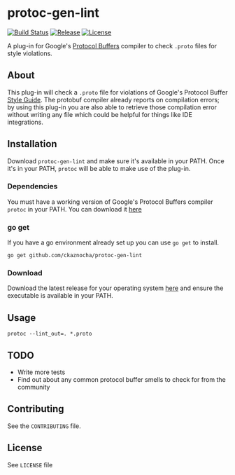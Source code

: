 # protoc-gen-lint
[![Build Status](http://img.shields.io/travis/ckaznocha/protoc-gen-lint.svg?style=flat)](https://travis-ci.org/ckaznocha/protoc-gen-lint)
[![Release](http://img.shields.io/github/release/ckaznocha/protoc-gen-lint.svg?style=flat)](https://github.com/ckaznocha/protoc-gen-lint/releases/latest)
[![License](http://img.shields.io/:license-mit-blue.svg)](http://ckaznocha.mit-license.org)
<!-- [![Coverage Status](https://img.shields.io/coveralls/ckaznocha/protoc-gen-lint.svg?style=flat)](https://coveralls.io/r/ckaznocha/protoc-gen-lint?branch=master) -->

A plug-in for Google's [Protocol Buffers](https://github.com/google/protobuf)
compiler to check `.proto` files for style violations.

## About
This plug-in will check a `.proto` file for violations of Google's Protocol
Buffer [Style Guide](https://developers.google.com/protocol-buffers/docs/style).
The protobuf compiler already reports on compilation errors; by using
this plug-in you are also able to retrieve those compilation error without
writing any file which could be helpful for things like IDE integrations.

## Installation
Download `protoc-gen-lint` and make sure it's available in your PATH. Once it's
in your PATH, `protoc` will be able to make use of the plug-in.

### Dependencies
You must have a working version of Google's Protocol Buffers compiler `protoc`
in your PATH. You can download it
[here](https://developers.google.com/protocol-buffers/docs/downloads)

### go get
If you have a go environment already set up you can use `go get` to install.
```
go get github.com/ckaznocha/protoc-gen-lint
```

### Download
Download the latest release for your operating system
[here](https://github.com/ckaznocha/protoc-gen-lint/releases/latest) and ensure
the executable is available in your PATH.

## Usage
```
protoc --lint_out=. *.proto
```

## TODO
* Write more tests
* Find out about any common protocol buffer smells to check for from the community

## Contributing
See the `CONTRIBUTING` file.

## License
See `LICENSE` file
